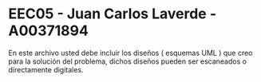 # EEC05 - Juan Carlos Laverde - A00371894

En este archivo usted debe incluir los diseños ( esquemas UML ) que creo para la solución del problema, dichos diseños pueden ser escaneados o directamente digitales.
